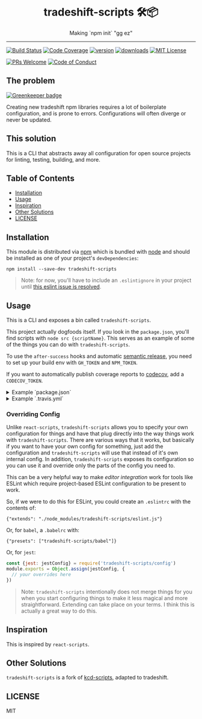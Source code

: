 <div align="center">
<h1>tradeshift-scripts 🛠📦</h1>

<p>Making `npm init` "gg ez"</p>
</div>

<hr />

[![Build Status][build-badge]][build]
[![Code Coverage][coverage-badge]][coverage]
[![version][version-badge]][package]
[![downloads][downloads-badge]][npmcharts]
[![MIT License][license-badge]][LICENSE]

[![PRs Welcome][prs-badge]][prs]
[![Code of Conduct][coc-badge]][coc]

## The problem

[![Greenkeeper badge](https://badges.greenkeeper.io/wejendorp/tradeshift-scripts.svg)](https://greenkeeper.io/)

Creating new tradeshift npm libraries requires a lot of boilerplate configuration,
and is prone to errors. Configurations will often diverge or never be updated.

## This solution

This is a CLI that abstracts away all configuration for open source projects
for linting, testing, building, and more.

## Table of Contents
<!-- START doctoc generated TOC please keep comment here to allow auto update -->
<!-- DON'T EDIT THIS SECTION, INSTEAD RE-RUN doctoc TO UPDATE -->


- [Installation](#installation)
- [Usage](#usage)
- [Inspiration](#inspiration)
- [Other Solutions](#other-solutions)
- [LICENSE](#license)

<!-- END doctoc generated TOC please keep comment here to allow auto update -->

## Installation

This module is distributed via [npm][npm] which is bundled with [node][node] and
should be installed as one of your project's `devDependencies`:

```
npm install --save-dev tradeshift-scripts
```

> Note: for now, you'll have to include an `.eslintignore` in your project until
> [this eslint issue is resolved](https://github.com/eslint/eslint/issues/9227).

## Usage

This is a CLI and exposes a bin called `tradeshift-scripts`.

This project actually dogfoods itself. If you look in the `package.json`, you'll
find scripts with `node src {scriptName}`. This serves as an example of some
of the things you can do with `tradeshift-scripts`.

To use the `after-success` hooks and automatic [semantic release][semantic-release],
you need to set up your build env with `GH_TOKEN` and `NPM_TOKEN`.

If you want to automatically publish coverage reports to [codecov][codecov], add
a `CODECOV_TOKEN`.

<details>
<summary>Example `package.json`</summary>

```json
{
  "name": "awesome-library",
  "version": "0.0.0-semantically-released",
  "main": "dist/index.js",
  "files": ["dist"],
  "scripts": {
    "test": "tradeshift-scripts test",
    "test:update": "tradeshift-scripts test --updateSnapshot",
    "build": "tradeshift-scripts build",
    "lint": "tradeshift-scripts lint",
    "format": "tradeshift-scripts format",
    "validate": "tradeshift-scripts validate",
    "precommit": "tradeshift-scripts precommit",
    "after-success": "tradeshift-scripts travis-after-success"
  },
  "devDependencies": {
    "tradeshift-scripts": "1.1.0"
  }
}
```
</details>

<details>
<summary>Example `.travis.yml`</summary>

```yaml
sudo: false
language: node_js
cache:
  directories:
    - node_modules
notifications:
  email: false
node_js:
  - '8'
script: npm run validate
after_success:
  - npm run after-success
branches:
  only:
    - master
```
</details>

### Overriding Config

Unlike `react-scripts`, `tradeshift-scripts` allows you to specify your own
configuration for things and have that plug directly into the way things work
with `tradeshift-scripts`. There are various ways that it works, but basically if you
want to have your own config for something, just add the configuration and
`tradeshift-scripts` will use that instead of it's own internal config. In addition,
`tradeshift-scripts` exposes its configuration so you can use it and override only
the parts of the config you need to.

This can be a very helpful way to make *editor integration* work for tools like
ESLint which require project-based ESLint configuration to be present to work.

So, if we were to do this for ESLint, you could create an `.eslintrc` with the
contents of:

```
{"extends": "./node_modules/tradeshift-scripts/eslint.js"}
```

Or, for `babel`, a `.babelrc` with:

```
{"presets": ["tradeshift-scripts/babel"]}
```

Or, for `jest`:

```javascript
const {jest: jestConfig} = require('tradeshift-scripts/config')
module.exports = Object.assign(jestConfig, {
  // your overrides here
})
```

> Note: `tradeshift-scripts` intentionally does not merge things for you when you start
> configuring things to make it less magical and more straightforward. Extending
> can take place on your terms. I think this is actually a great way to do this.

## Inspiration

This is inspired by `react-scripts`.

## Other Solutions

`tradeshift-scripts` is a fork of [kcd-scripts][kcd], adapted to tradeshift.

## LICENSE

MIT

[npm]: https://www.npmjs.com/
[node]: https://nodejs.org
[build-badge]: https://img.shields.io/travis/wejendorp/tradeshift-scripts.svg?style=flat-square
[build]: https://travis-ci.org/wejendorp/tradeshift-scripts
[coverage-badge]: https://img.shields.io/codecov/c/github/wejendorp/tradeshift-scripts.svg?style=flat-square
[coverage]: https://codecov.io/github/wejendorp/tradeshift-scripts
[version-badge]: https://img.shields.io/npm/v/tradeshift-scripts.svg?style=flat-square
[package]: https://www.npmjs.com/package/tradeshift-scripts
[downloads-badge]: https://img.shields.io/npm/dm/tradeshift-scripts.svg?style=flat-square
[npmcharts]: http://npmcharts.com/compare/tradeshift-scripts
[license-badge]: https://img.shields.io/npm/l/tradeshift-scripts.svg?style=flat-square
[license]: https://github.com/wejendorp/tradeshift-scripts/blob/master/LICENSE
[prs-badge]: https://img.shields.io/badge/PRs-welcome-brightgreen.svg?style=flat-square
[prs]: http://makeapullrequest.com
[donate-badge]: https://img.shields.io/badge/$-support-green.svg?style=flat-square
[coc-badge]: https://img.shields.io/badge/code%20of-conduct-ff69b4.svg?style=flat-square
[coc]: https://github.com/wejendorp/tradeshift-scripts/blob/master/other/CODE_OF_CONDUCT.md
[twitter]: https://twitter.com/intent/tweet?text=Check%20out%20tradeshift-scripts!%20https://github.com/wejendorp/tradeshift-scripts%20%F0%9F%91%8D
[twitter-badge]: https://img.shields.io/twitter/url/https/github.com/wejendorp/tradeshift-scripts.svg?style=social
[kcd]: https://github.com/kentcdodds/kcd-scripts
[semantic-release]: https://github.com/semantic-release/semantic-release
[codecov]: https://codecov.io
